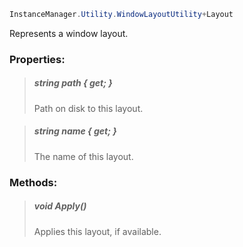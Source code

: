 ```csharp
InstanceManager.Utility.WindowLayoutUtility+Layout
```




Represents a window layout.


### Properties:

>##### string path { get; }
>
>
>
>Path on disk to this layout.
>

>##### string name { get; }
>
>
>
>The name of this layout.
>

### Methods:

>##### void Apply()
>
>
>
>Applies this layout, if available.
>